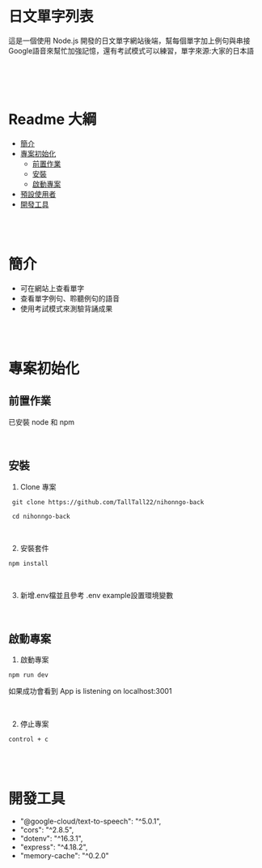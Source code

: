 # 日文單字列表

這是一個使用 Node.js 開發的日文單字網站後端，幫每個單字加上例句與串接Google語音來幫忙加強記憶，還有考試模式可以練習，單字來源:大家的日本語

<br>
<br>
<br>

# Readme 大綱
- [簡介](#簡介)
- [專案初始化](#專案初始化)
  - [前置作業](#前置作業)
  - [安裝](#安裝)
  - [啟動專案](#啟動專案)
- [預設使用者](#預設使用者)
- [開發工具](#開發工具)

<br>
<br>

# 簡介
- 可在網站上查看單字
- 查看單字例句、聆聽例句的語音
- 使用考試模式來測驗背誦成果

<br>
<br>

# 專案初始化
## **前置作業**
已安裝 node 和 npm

<br>

## **安裝**
1. Clone 專案
```
 git clone https://github.com/TallTall22/nihonngo-back

 cd nihonngo-back
```

<br/>

2. 安裝套件
```
npm install
```

<br/>

3. 新增.env檔並且參考 .env example設置環境變數 

<br/>



## **啟動專案**

1. 啟動專案
```
npm run dev
```

如果成功會看到 App is listening on localhost:3001

<br>

2. 停止專案
```
control + c
```
<br/>
<br/>


# 開發工具
- "@google-cloud/text-to-speech": "^5.0.1",
- "cors": "^2.8.5",
- "dotenv": "^16.3.1",
- "express": "^4.18.2",
- "memory-cache": "^0.2.0"
<br>
<br>


